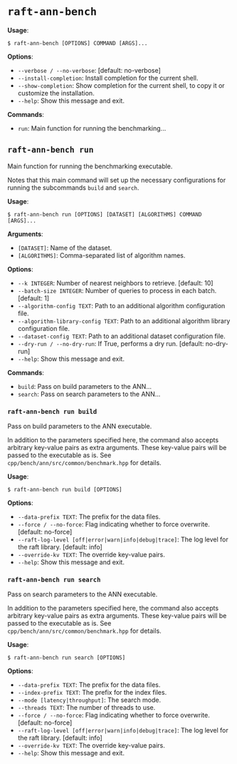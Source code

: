 # `raft-ann-bench`

**Usage**:

```console
$ raft-ann-bench [OPTIONS] COMMAND [ARGS]...
```

**Options**:

* `--verbose / --no-verbose`: [default: no-verbose]
* `--install-completion`: Install completion for the current shell.
* `--show-completion`: Show completion for the current shell, to copy it or customize the installation.
* `--help`: Show this message and exit.

**Commands**:

* `run`: Main function for running the benchmarking...

## `raft-ann-bench run`

Main function for running the benchmarking executable.

Notes that this main command will set up the necessary configurations
for running the subcommands `build` and `search`.

**Usage**:

```console
$ raft-ann-bench run [OPTIONS] [DATASET] [ALGORITHMS] COMMAND [ARGS]...
```

**Arguments**:

* `[DATASET]`: Name of the dataset.
* `[ALGORITHMS]`: Comma-separated list of algorithm names.

**Options**:

* `--k INTEGER`: Number of nearest neighbors to retrieve.  [default: 10]
* `--batch-size INTEGER`: Number of queries to process in each batch.  [default: 1]
* `--algorithm-config TEXT`: Path to an additional algorithm configuration file.
* `--algorithm-library-config TEXT`: Path to an additional algorithm library configuration file.
* `--dataset-config TEXT`: Path to an additional dataset configuration file.
* `--dry-run / --no-dry-run`: If True, performs a dry run.  [default: no-dry-run]
* `--help`: Show this message and exit.

**Commands**:

* `build`: Pass on build parameters to the ANN...
* `search`: Pass on search parameters to the ANN...

### `raft-ann-bench run build`

Pass on build parameters to the ANN executable.

In addition to the parameters specified here, the command also accepts
arbitrary key-value pairs as extra arguments. These key-value pairs will
be passed to the executable as is. See
`cpp/bench/ann/src/common/benchmark.hpp` for details.

**Usage**:

```console
$ raft-ann-bench run build [OPTIONS]
```

**Options**:

* `--data-prefix TEXT`: The prefix for the data files.
* `--force / --no-force`: Flag indicating whether to force overwrite.  [default: no-force]
* `--raft-log-level [off|error|warn|info|debug|trace]`: The log level for the raft library.  [default: info]
* `--override-kv TEXT`: The override key-value pairs.
* `--help`: Show this message and exit.

### `raft-ann-bench run search`

Pass on search parameters to the ANN executable.

In addition to the parameters specified here, the command also accepts
arbitrary key-value pairs as extra arguments. These key-value pairs will
be passed to the executable as is. See
`cpp/bench/ann/src/common/benchmark.hpp` for details.

**Usage**:

```console
$ raft-ann-bench run search [OPTIONS]
```

**Options**:

* `--data-prefix TEXT`: The prefix for the data files.
* `--index-prefix TEXT`: The prefix for the index files.
* `--mode [latency|throughput]`: The search mode.
* `--threads TEXT`: The number of threads to use.
* `--force / --no-force`: Flag indicating whether to force overwrite.  [default: no-force]
* `--raft-log-level [off|error|warn|info|debug|trace]`: The log level for the raft library.  [default: info]
* `--override-kv TEXT`: The override key-value pairs.
* `--help`: Show this message and exit.
